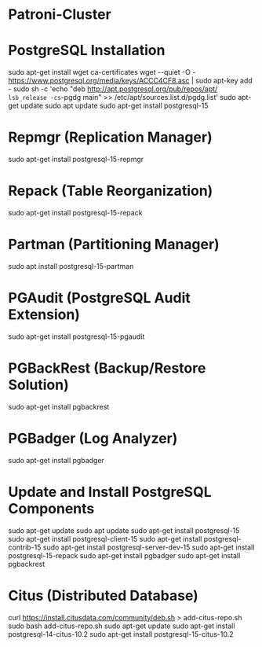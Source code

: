 # Patroni-Cluster


# PostgreSQL Installation
sudo apt-get install wget ca-certificates
wget --quiet -O - https://www.postgresql.org/media/keys/ACCC4CF8.asc | sudo apt-key add -
sudo sh -c 'echo "deb http://apt.postgresql.org/pub/repos/apt/ `lsb_release -cs`-pgdg main" >> /etc/apt/sources.list.d/pgdg.list'
sudo apt-get update
sudo apt update
sudo apt-get install postgresql-15

# Repmgr (Replication Manager)
sudo apt-get install postgresql-15-repmgr

# Repack (Table Reorganization)
sudo apt-get install postgresql-15-repack

# Partman (Partitioning Manager)
sudo apt install postgresql-15-partman

# PGAudit (PostgreSQL Audit Extension)
sudo apt-get install postgresql-15-pgaudit

# PGBackRest (Backup/Restore Solution)
sudo apt-get install pgbackrest

# PGBadger (Log Analyzer)
sudo apt-get install pgbadger

# Update and Install PostgreSQL Components
sudo apt-get update 
sudo apt update 
sudo apt-get install postgresql-15
sudo apt-get install postgresql-client-15 
sudo apt-get install postgresql-contrib-15 
sudo apt-get install postgresql-server-dev-15
sudo apt-get install postgresql-15-repack 
sudo apt-get install pgbadger 
sudo apt-get install pgbackrest

# Citus (Distributed Database)
curl https://install.citusdata.com/community/deb.sh > add-citus-repo.sh
sudo bash add-citus-repo.sh
sudo apt-get update
sudo apt-get install postgresql-14-citus-10.2
sudo apt-get install postgresql-15-citus-10.2
